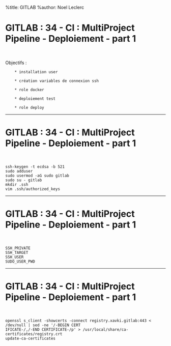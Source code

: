 %title: GITLAB
%author: Noel Leclerc


# GITLAB : 34	- CI : MultiProject Pipeline - Deploiement - part 1

<br>

Objectifs :

		* installation user

		* création variables de connexion ssh

		* role docker

		* deploiement test

		* role deploy

-------------------------------------------------------------------------------------------

# GITLAB : 34	- CI : MultiProject Pipeline - Deploiement - part 1


<br>

```
ssh-keygen -t ecdsa -b 521
sudo adduser
sudo usermod -aG sudo gitlab
sudo su - gitlab
mkdir .ssh
vim .ssh/authorized_keys
```

-------------------------------------------------------------------------------------------

# GITLAB : 34	- CI : MultiProject Pipeline - Deploiement - part 1

<br>

```
SSH_PRIVATE
SSH_TARGET
SSH_USER
SUDO_USER_PWD
```

-------------------------------------------------------------------------------------------

# GITLAB : 34	- CI : MultiProject Pipeline - Deploiement - part 1


<br>

```
openssl s_client -showcerts -connect registry.xavki.gitlab:443 < /dev/null | sed -ne '/-BEGIN CERT
IFICATE-/,/-END CERTIFICATE-/p' > /usr/local/share/ca-certificates/registry.crt
update-ca-certificates
```



